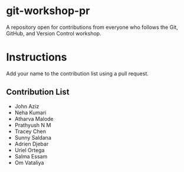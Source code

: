 # git-workshop-pr

A repository open for contributions from everyone who follows the Git, GitHub, and Version Control workshop.

# Instructions

Add your name to the contribution list using a pull request.

## Contribution List

- John Aziz
- Neha Kumari
- Atharva Malode
- Prathyush N M
- Tracey Chen
- Sunny Saldana
- Adrien Djebar
- Uriel Ortega
- Salma Essam
- Om Vataliya
